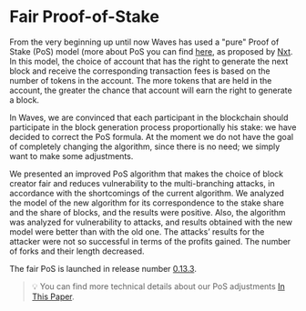 # Fair Proof-of-Stake

From the very beginning up until now Waves has used a "pure" Proof of Stake (PoS) model (more about PoS you can find [here](/en/blockchain/leasing), as proposed by [Nxt](https://nxtdocs.jelurida.com/Nxt_Whitepaper). In this model, the choice of account that has the right to generate the next block and receive the corresponding transaction fees is based on the number of tokens in the account. The more tokens that are held in the account, the greater the chance that account will earn the right to generate a block. 

In Waves, we are convinced that each participant in the blockchain should participate in the block generation process proportionally his stake: we have decided to correct the PoS formula.  At the moment we do not have the goal of completely changing the algorithm, since there is no need; we simply want to make some adjustments.

We presented an improved PoS algorithm that makes the choice of block creator fair and reduces vulnerability to the multi-branching attacks, in accordance with the shortcomings of the current algorithm. We analyzed the model of the new algorithm for its correspondence to the stake share and the share of blocks, and the results were positive. Also, the algorithm was analyzed for vulnerability to attacks, and results obtained with the new model were better than with the old one. The attacks’ results for the attacker were not so successful in terms of the profits gained. The number of forks and their length decreased.

The fair PoS is launched in release number [0.13.3](https://github.com/wavesplatform/Waves/releases).

> :bulb: You can find more technical details about our PoS adjustments <a href="https://forum.waves.tech/uploads/default/original/2X/7/7397a4cb5fa77d659a7b7ecc9188dd0a4fe0decc.pdf">In This Paper</a>.
